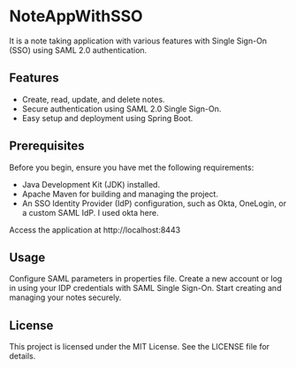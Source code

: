 # NoteAppWithSSO

It is a note taking application with various features with Single Sign-On (SSO) using SAML 2.0 authentication.

## Features

- Create, read, update, and delete notes.
- Secure authentication using SAML 2.0 Single Sign-On.
- Easy setup and deployment using Spring Boot.

## Prerequisites

Before you begin, ensure you have met the following requirements:

- Java Development Kit (JDK) installed.
- Apache Maven for building and managing the project.
- An SSO Identity Provider (IdP) configuration, such as Okta, OneLogin, or a custom SAML IdP. I used okta here.

Access the application at http://localhost:8443

## Usage

Configure SAML parameters in properties file.
Create a new account or log in using your IDP credentials with SAML Single Sign-On.
Start creating and managing your notes securely.

## License

This project is licensed under the MIT License. See the LICENSE file for details.
